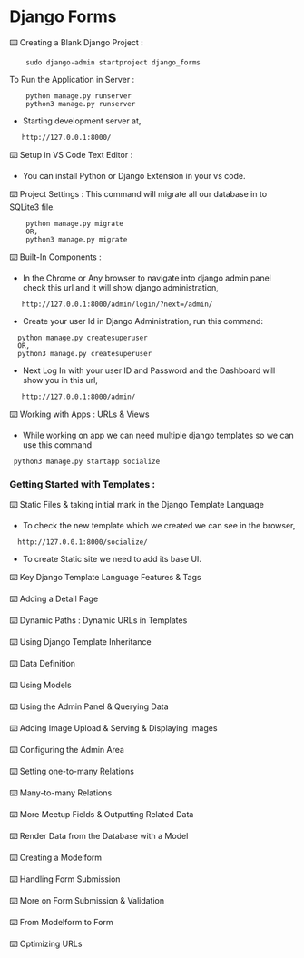 # Django Forms


⌨️  Creating a Blank Django Project :
```
    sudo django-admin startproject django_forms
```
To Run the Application in Server :
```
    python manage.py runserver
    python3 manage.py runserver
```
 * Starting development server at,
 ```
    http://127.0.0.1:8000/
```
⌨️  Setup in VS Code Text Editor :
 * You can install Python or Django Extension in your vs code.

⌨️  Project Settings :
This command will migrate all our database in to SQLite3 file.
```
    python manage.py migrate
    OR,
    python3 manage.py migrate
```

⌨️  Built-In Components :
 * In the Chrome or Any browser to navigate into django admin panel check this url and it will show django administration,
```
   http://127.0.0.1:8000/admin/login/?next=/admin/
```
 * Create your user Id in Django Administration, run this command:
```
  python manage.py createsuperuser
  OR,
  python3 manage.py createsuperuser
```
 * Next Log In with your user ID and Password and the Dashboard will show you in this url,
 ```
    http://127.0.0.1:8000/admin/
```
⌨️  Working with Apps : URLs & Views

 * While working on app we can need multiple django templates so we can use this command

```
 python3 manage.py startapp socialize
```

###  Getting Started with Templates :
⌨️  Static Files & taking initial mark in the Django Template Language

 * To check the new template which we created we can see in the browser,
```
  http://127.0.0.1:8000/socialize/
```
 * To create Static site we need to add its base UI.

⌨️  Key Django Template Language Features & Tags

⌨️  Adding a Detail Page

⌨️  Dynamic Paths : Dynamic URLs in Templates

⌨️  Using Django Template Inheritance

⌨️  Data Definition

⌨️  Using Models

⌨️  Using the Admin Panel & Querying Data

⌨️  Adding Image Upload & Serving & Displaying Images

⌨️  Configuring the Admin Area

⌨️  Setting one-to-many Relations

⌨️  Many-to-many Relations

⌨️  More Meetup Fields & Outputting Related Data

⌨️  Render Data from the Database with a Model

⌨️  Creating a Modelform

⌨️  Handling Form Submission

⌨️  More on Form Submission & Validation

⌨️  From Modelform to Form

⌨️  Optimizing URLs



